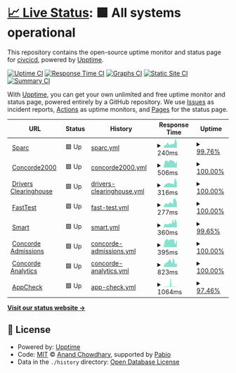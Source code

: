 # [📈 Live Status](https://civcicd.github.io/uptime-monitor-commercial): <!--live status--> **🟩 All systems operational**

This repository contains the open-source uptime monitor and status page for [civcicd](https://civcicd.github.io/uptime-monitor-commercial), powered by [Upptime](https://github.com/upptime/upptime).

[![Uptime CI](https://github.com/civcicd/uptime-monitor-commercial/workflows/Uptime%20CI/badge.svg)](https://github.com/civcicd/uptime-monitor-commercial/actions?query=workflow%3A%22Uptime+CI%22)
[![Response Time CI](https://github.com/civcicd/uptime-monitor-commercial/workflows/Response%20Time%20CI/badge.svg)](https://github.com/civcicd/uptime-monitor-commercial/actions?query=workflow%3A%22Response+Time+CI%22)
[![Graphs CI](https://github.com/civcicd/uptime-monitor-commercial/workflows/Graphs%20CI/badge.svg)](https://github.com/civcicd/uptime-monitor-commercial/actions?query=workflow%3A%22Graphs+CI%22)
[![Static Site CI](https://github.com/civcicd/uptime-monitor-commercial/workflows/Static%20Site%20CI/badge.svg)](https://github.com/civcicd/uptime-monitor-commercial/actions?query=workflow%3A%22Static+Site+CI%22)
[![Summary CI](https://github.com/civcicd/uptime-monitor-commercial/workflows/Summary%20CI/badge.svg)](https://github.com/civcicd/uptime-monitor-commercial/actions?query=workflow%3A%22Summary+CI%22)

With [Upptime](https://upptime.js.org), you can get your own unlimited and free uptime monitor and status page, powered entirely by a GitHub repository. We use [Issues](https://github.com/civcicd/uptime-monitor-commercial/issues) as incident reports, [Actions](https://github.com/civcicd/uptime-monitor-commercial/actions) as uptime monitors, and [Pages](https://civcicd.github.io/uptime-monitor-commercial) for the status page.

<!--start: status pages-->
<!-- This summary is generated by Upptime (https://github.com/upptime/upptime) -->
<!-- Do not edit this manually, your changes will be overwritten -->
<!-- prettier-ignore -->
| URL | Status | History | Response Time | Uptime |
| --- | ------ | ------- | ------------- | ------ |
| <img alt="" src="https://icons.duckduckgo.com/ip3/sparc.concorde2000.com.ico" height="13"> [Sparc](https://sparc.concorde2000.com) | 🟩 Up | [sparc.yml](https://github.com/civcicd/uptime-monitor-commercial/commits/HEAD/history/sparc.yml) | <details><summary><img alt="Response time graph" src="./graphs/sparc/response-time-week.png" height="20"> 240ms</summary><br><a href="https://uptime.concorde2000.com/history/sparc"><img alt="Response time 301" src="https://img.shields.io/endpoint?url=https%3A%2F%2Fraw.githubusercontent.com%2Fcivcicd%2Fuptime-monitor-commercial%2FHEAD%2Fapi%2Fsparc%2Fresponse-time.json"></a><br><a href="https://uptime.concorde2000.com/history/sparc"><img alt="24-hour response time 226" src="https://img.shields.io/endpoint?url=https%3A%2F%2Fraw.githubusercontent.com%2Fcivcicd%2Fuptime-monitor-commercial%2FHEAD%2Fapi%2Fsparc%2Fresponse-time-day.json"></a><br><a href="https://uptime.concorde2000.com/history/sparc"><img alt="7-day response time 240" src="https://img.shields.io/endpoint?url=https%3A%2F%2Fraw.githubusercontent.com%2Fcivcicd%2Fuptime-monitor-commercial%2FHEAD%2Fapi%2Fsparc%2Fresponse-time-week.json"></a><br><a href="https://uptime.concorde2000.com/history/sparc"><img alt="30-day response time 299" src="https://img.shields.io/endpoint?url=https%3A%2F%2Fraw.githubusercontent.com%2Fcivcicd%2Fuptime-monitor-commercial%2FHEAD%2Fapi%2Fsparc%2Fresponse-time-month.json"></a><br><a href="https://uptime.concorde2000.com/history/sparc"><img alt="1-year response time 301" src="https://img.shields.io/endpoint?url=https%3A%2F%2Fraw.githubusercontent.com%2Fcivcicd%2Fuptime-monitor-commercial%2FHEAD%2Fapi%2Fsparc%2Fresponse-time-year.json"></a></details> | <details><summary><a href="https://uptime.concorde2000.com/history/sparc">99.76%</a></summary><a href="https://uptime.concorde2000.com/history/sparc"><img alt="All-time uptime 99.44%" src="https://img.shields.io/endpoint?url=https%3A%2F%2Fraw.githubusercontent.com%2Fcivcicd%2Fuptime-monitor-commercial%2FHEAD%2Fapi%2Fsparc%2Fuptime.json"></a><br><a href="https://uptime.concorde2000.com/history/sparc"><img alt="24-hour uptime 100.00%" src="https://img.shields.io/endpoint?url=https%3A%2F%2Fraw.githubusercontent.com%2Fcivcicd%2Fuptime-monitor-commercial%2FHEAD%2Fapi%2Fsparc%2Fuptime-day.json"></a><br><a href="https://uptime.concorde2000.com/history/sparc"><img alt="7-day uptime 99.76%" src="https://img.shields.io/endpoint?url=https%3A%2F%2Fraw.githubusercontent.com%2Fcivcicd%2Fuptime-monitor-commercial%2FHEAD%2Fapi%2Fsparc%2Fuptime-week.json"></a><br><a href="https://uptime.concorde2000.com/history/sparc"><img alt="30-day uptime 99.82%" src="https://img.shields.io/endpoint?url=https%3A%2F%2Fraw.githubusercontent.com%2Fcivcicd%2Fuptime-monitor-commercial%2FHEAD%2Fapi%2Fsparc%2Fuptime-month.json"></a><br><a href="https://uptime.concorde2000.com/history/sparc"><img alt="1-year uptime 99.44%" src="https://img.shields.io/endpoint?url=https%3A%2F%2Fraw.githubusercontent.com%2Fcivcicd%2Fuptime-monitor-commercial%2FHEAD%2Fapi%2Fsparc%2Fuptime-year.json"></a></details>
| <img alt="" src="https://icons.duckduckgo.com/ip3/www.concorde2000.com.ico" height="13"> [Concorde2000](https://www.concorde2000.com) | 🟩 Up | [concorde2000.yml](https://github.com/civcicd/uptime-monitor-commercial/commits/HEAD/history/concorde2000.yml) | <details><summary><img alt="Response time graph" src="./graphs/concorde2000/response-time-week.png" height="20"> 506ms</summary><br><a href="https://uptime.concorde2000.com/history/concorde2000"><img alt="Response time 513" src="https://img.shields.io/endpoint?url=https%3A%2F%2Fraw.githubusercontent.com%2Fcivcicd%2Fuptime-monitor-commercial%2FHEAD%2Fapi%2Fconcorde2000%2Fresponse-time.json"></a><br><a href="https://uptime.concorde2000.com/history/concorde2000"><img alt="24-hour response time 543" src="https://img.shields.io/endpoint?url=https%3A%2F%2Fraw.githubusercontent.com%2Fcivcicd%2Fuptime-monitor-commercial%2FHEAD%2Fapi%2Fconcorde2000%2Fresponse-time-day.json"></a><br><a href="https://uptime.concorde2000.com/history/concorde2000"><img alt="7-day response time 506" src="https://img.shields.io/endpoint?url=https%3A%2F%2Fraw.githubusercontent.com%2Fcivcicd%2Fuptime-monitor-commercial%2FHEAD%2Fapi%2Fconcorde2000%2Fresponse-time-week.json"></a><br><a href="https://uptime.concorde2000.com/history/concorde2000"><img alt="30-day response time 500" src="https://img.shields.io/endpoint?url=https%3A%2F%2Fraw.githubusercontent.com%2Fcivcicd%2Fuptime-monitor-commercial%2FHEAD%2Fapi%2Fconcorde2000%2Fresponse-time-month.json"></a><br><a href="https://uptime.concorde2000.com/history/concorde2000"><img alt="1-year response time 513" src="https://img.shields.io/endpoint?url=https%3A%2F%2Fraw.githubusercontent.com%2Fcivcicd%2Fuptime-monitor-commercial%2FHEAD%2Fapi%2Fconcorde2000%2Fresponse-time-year.json"></a></details> | <details><summary><a href="https://uptime.concorde2000.com/history/concorde2000">100.00%</a></summary><a href="https://uptime.concorde2000.com/history/concorde2000"><img alt="All-time uptime 70.11%" src="https://img.shields.io/endpoint?url=https%3A%2F%2Fraw.githubusercontent.com%2Fcivcicd%2Fuptime-monitor-commercial%2FHEAD%2Fapi%2Fconcorde2000%2Fuptime.json"></a><br><a href="https://uptime.concorde2000.com/history/concorde2000"><img alt="24-hour uptime 100.00%" src="https://img.shields.io/endpoint?url=https%3A%2F%2Fraw.githubusercontent.com%2Fcivcicd%2Fuptime-monitor-commercial%2FHEAD%2Fapi%2Fconcorde2000%2Fuptime-day.json"></a><br><a href="https://uptime.concorde2000.com/history/concorde2000"><img alt="7-day uptime 100.00%" src="https://img.shields.io/endpoint?url=https%3A%2F%2Fraw.githubusercontent.com%2Fcivcicd%2Fuptime-monitor-commercial%2FHEAD%2Fapi%2Fconcorde2000%2Fuptime-week.json"></a><br><a href="https://uptime.concorde2000.com/history/concorde2000"><img alt="30-day uptime 99.78%" src="https://img.shields.io/endpoint?url=https%3A%2F%2Fraw.githubusercontent.com%2Fcivcicd%2Fuptime-monitor-commercial%2FHEAD%2Fapi%2Fconcorde2000%2Fuptime-month.json"></a><br><a href="https://uptime.concorde2000.com/history/concorde2000"><img alt="1-year uptime 70.11%" src="https://img.shields.io/endpoint?url=https%3A%2F%2Fraw.githubusercontent.com%2Fcivcicd%2Fuptime-monitor-commercial%2FHEAD%2Fapi%2Fconcorde2000%2Fuptime-year.json"></a></details>
| <img alt="" src="https://icons.duckduckgo.com/ip3/www.driversclearinghouse.com.ico" height="13"> [Drivers Clearinghouse](https://www.driversclearinghouse.com) | 🟩 Up | [drivers-clearinghouse.yml](https://github.com/civcicd/uptime-monitor-commercial/commits/HEAD/history/drivers-clearinghouse.yml) | <details><summary><img alt="Response time graph" src="./graphs/drivers-clearinghouse/response-time-week.png" height="20"> 316ms</summary><br><a href="https://uptime.concorde2000.com/history/drivers-clearinghouse"><img alt="Response time 296" src="https://img.shields.io/endpoint?url=https%3A%2F%2Fraw.githubusercontent.com%2Fcivcicd%2Fuptime-monitor-commercial%2FHEAD%2Fapi%2Fdrivers-clearinghouse%2Fresponse-time.json"></a><br><a href="https://uptime.concorde2000.com/history/drivers-clearinghouse"><img alt="24-hour response time 491" src="https://img.shields.io/endpoint?url=https%3A%2F%2Fraw.githubusercontent.com%2Fcivcicd%2Fuptime-monitor-commercial%2FHEAD%2Fapi%2Fdrivers-clearinghouse%2Fresponse-time-day.json"></a><br><a href="https://uptime.concorde2000.com/history/drivers-clearinghouse"><img alt="7-day response time 316" src="https://img.shields.io/endpoint?url=https%3A%2F%2Fraw.githubusercontent.com%2Fcivcicd%2Fuptime-monitor-commercial%2FHEAD%2Fapi%2Fdrivers-clearinghouse%2Fresponse-time-week.json"></a><br><a href="https://uptime.concorde2000.com/history/drivers-clearinghouse"><img alt="30-day response time 276" src="https://img.shields.io/endpoint?url=https%3A%2F%2Fraw.githubusercontent.com%2Fcivcicd%2Fuptime-monitor-commercial%2FHEAD%2Fapi%2Fdrivers-clearinghouse%2Fresponse-time-month.json"></a><br><a href="https://uptime.concorde2000.com/history/drivers-clearinghouse"><img alt="1-year response time 296" src="https://img.shields.io/endpoint?url=https%3A%2F%2Fraw.githubusercontent.com%2Fcivcicd%2Fuptime-monitor-commercial%2FHEAD%2Fapi%2Fdrivers-clearinghouse%2Fresponse-time-year.json"></a></details> | <details><summary><a href="https://uptime.concorde2000.com/history/drivers-clearinghouse">100.00%</a></summary><a href="https://uptime.concorde2000.com/history/drivers-clearinghouse"><img alt="All-time uptime 99.99%" src="https://img.shields.io/endpoint?url=https%3A%2F%2Fraw.githubusercontent.com%2Fcivcicd%2Fuptime-monitor-commercial%2FHEAD%2Fapi%2Fdrivers-clearinghouse%2Fuptime.json"></a><br><a href="https://uptime.concorde2000.com/history/drivers-clearinghouse"><img alt="24-hour uptime 100.00%" src="https://img.shields.io/endpoint?url=https%3A%2F%2Fraw.githubusercontent.com%2Fcivcicd%2Fuptime-monitor-commercial%2FHEAD%2Fapi%2Fdrivers-clearinghouse%2Fuptime-day.json"></a><br><a href="https://uptime.concorde2000.com/history/drivers-clearinghouse"><img alt="7-day uptime 100.00%" src="https://img.shields.io/endpoint?url=https%3A%2F%2Fraw.githubusercontent.com%2Fcivcicd%2Fuptime-monitor-commercial%2FHEAD%2Fapi%2Fdrivers-clearinghouse%2Fuptime-week.json"></a><br><a href="https://uptime.concorde2000.com/history/drivers-clearinghouse"><img alt="30-day uptime 100.00%" src="https://img.shields.io/endpoint?url=https%3A%2F%2Fraw.githubusercontent.com%2Fcivcicd%2Fuptime-monitor-commercial%2FHEAD%2Fapi%2Fdrivers-clearinghouse%2Fuptime-month.json"></a><br><a href="https://uptime.concorde2000.com/history/drivers-clearinghouse"><img alt="1-year uptime 99.99%" src="https://img.shields.io/endpoint?url=https%3A%2F%2Fraw.githubusercontent.com%2Fcivcicd%2Fuptime-monitor-commercial%2FHEAD%2Fapi%2Fdrivers-clearinghouse%2Fuptime-year.json"></a></details>
| <img alt="" src="https://icons.duckduckgo.com/ip3/fasttest.concorde2000.com.ico" height="13"> [FastTest](https://fasttest.concorde2000.com/Login.aspx) | 🟩 Up | [fast-test.yml](https://github.com/civcicd/uptime-monitor-commercial/commits/HEAD/history/fast-test.yml) | <details><summary><img alt="Response time graph" src="./graphs/fast-test/response-time-week.png" height="20"> 277ms</summary><br><a href="https://uptime.concorde2000.com/history/fast-test"><img alt="Response time 302" src="https://img.shields.io/endpoint?url=https%3A%2F%2Fraw.githubusercontent.com%2Fcivcicd%2Fuptime-monitor-commercial%2FHEAD%2Fapi%2Ffast-test%2Fresponse-time.json"></a><br><a href="https://uptime.concorde2000.com/history/fast-test"><img alt="24-hour response time 261" src="https://img.shields.io/endpoint?url=https%3A%2F%2Fraw.githubusercontent.com%2Fcivcicd%2Fuptime-monitor-commercial%2FHEAD%2Fapi%2Ffast-test%2Fresponse-time-day.json"></a><br><a href="https://uptime.concorde2000.com/history/fast-test"><img alt="7-day response time 277" src="https://img.shields.io/endpoint?url=https%3A%2F%2Fraw.githubusercontent.com%2Fcivcicd%2Fuptime-monitor-commercial%2FHEAD%2Fapi%2Ffast-test%2Fresponse-time-week.json"></a><br><a href="https://uptime.concorde2000.com/history/fast-test"><img alt="30-day response time 304" src="https://img.shields.io/endpoint?url=https%3A%2F%2Fraw.githubusercontent.com%2Fcivcicd%2Fuptime-monitor-commercial%2FHEAD%2Fapi%2Ffast-test%2Fresponse-time-month.json"></a><br><a href="https://uptime.concorde2000.com/history/fast-test"><img alt="1-year response time 302" src="https://img.shields.io/endpoint?url=https%3A%2F%2Fraw.githubusercontent.com%2Fcivcicd%2Fuptime-monitor-commercial%2FHEAD%2Fapi%2Ffast-test%2Fresponse-time-year.json"></a></details> | <details><summary><a href="https://uptime.concorde2000.com/history/fast-test">100.00%</a></summary><a href="https://uptime.concorde2000.com/history/fast-test"><img alt="All-time uptime 99.50%" src="https://img.shields.io/endpoint?url=https%3A%2F%2Fraw.githubusercontent.com%2Fcivcicd%2Fuptime-monitor-commercial%2FHEAD%2Fapi%2Ffast-test%2Fuptime.json"></a><br><a href="https://uptime.concorde2000.com/history/fast-test"><img alt="24-hour uptime 100.00%" src="https://img.shields.io/endpoint?url=https%3A%2F%2Fraw.githubusercontent.com%2Fcivcicd%2Fuptime-monitor-commercial%2FHEAD%2Fapi%2Ffast-test%2Fuptime-day.json"></a><br><a href="https://uptime.concorde2000.com/history/fast-test"><img alt="7-day uptime 100.00%" src="https://img.shields.io/endpoint?url=https%3A%2F%2Fraw.githubusercontent.com%2Fcivcicd%2Fuptime-monitor-commercial%2FHEAD%2Fapi%2Ffast-test%2Fuptime-week.json"></a><br><a href="https://uptime.concorde2000.com/history/fast-test"><img alt="30-day uptime 99.87%" src="https://img.shields.io/endpoint?url=https%3A%2F%2Fraw.githubusercontent.com%2Fcivcicd%2Fuptime-monitor-commercial%2FHEAD%2Fapi%2Ffast-test%2Fuptime-month.json"></a><br><a href="https://uptime.concorde2000.com/history/fast-test"><img alt="1-year uptime 99.50%" src="https://img.shields.io/endpoint?url=https%3A%2F%2Fraw.githubusercontent.com%2Fcivcicd%2Fuptime-monitor-commercial%2FHEAD%2Fapi%2Ffast-test%2Fuptime-year.json"></a></details>
| <img alt="" src="https://icons.duckduckgo.com/ip3/smart.concorde2000.com.ico" height="13"> [Smart](https://smart.concorde2000.com) | 🟩 Up | [smart.yml](https://github.com/civcicd/uptime-monitor-commercial/commits/HEAD/history/smart.yml) | <details><summary><img alt="Response time graph" src="./graphs/smart/response-time-week.png" height="20"> 360ms</summary><br><a href="https://uptime.concorde2000.com/history/smart"><img alt="Response time 416" src="https://img.shields.io/endpoint?url=https%3A%2F%2Fraw.githubusercontent.com%2Fcivcicd%2Fuptime-monitor-commercial%2FHEAD%2Fapi%2Fsmart%2Fresponse-time.json"></a><br><a href="https://uptime.concorde2000.com/history/smart"><img alt="24-hour response time 339" src="https://img.shields.io/endpoint?url=https%3A%2F%2Fraw.githubusercontent.com%2Fcivcicd%2Fuptime-monitor-commercial%2FHEAD%2Fapi%2Fsmart%2Fresponse-time-day.json"></a><br><a href="https://uptime.concorde2000.com/history/smart"><img alt="7-day response time 360" src="https://img.shields.io/endpoint?url=https%3A%2F%2Fraw.githubusercontent.com%2Fcivcicd%2Fuptime-monitor-commercial%2FHEAD%2Fapi%2Fsmart%2Fresponse-time-week.json"></a><br><a href="https://uptime.concorde2000.com/history/smart"><img alt="30-day response time 413" src="https://img.shields.io/endpoint?url=https%3A%2F%2Fraw.githubusercontent.com%2Fcivcicd%2Fuptime-monitor-commercial%2FHEAD%2Fapi%2Fsmart%2Fresponse-time-month.json"></a><br><a href="https://uptime.concorde2000.com/history/smart"><img alt="1-year response time 416" src="https://img.shields.io/endpoint?url=https%3A%2F%2Fraw.githubusercontent.com%2Fcivcicd%2Fuptime-monitor-commercial%2FHEAD%2Fapi%2Fsmart%2Fresponse-time-year.json"></a></details> | <details><summary><a href="https://uptime.concorde2000.com/history/smart">99.65%</a></summary><a href="https://uptime.concorde2000.com/history/smart"><img alt="All-time uptime 99.49%" src="https://img.shields.io/endpoint?url=https%3A%2F%2Fraw.githubusercontent.com%2Fcivcicd%2Fuptime-monitor-commercial%2FHEAD%2Fapi%2Fsmart%2Fuptime.json"></a><br><a href="https://uptime.concorde2000.com/history/smart"><img alt="24-hour uptime 100.00%" src="https://img.shields.io/endpoint?url=https%3A%2F%2Fraw.githubusercontent.com%2Fcivcicd%2Fuptime-monitor-commercial%2FHEAD%2Fapi%2Fsmart%2Fuptime-day.json"></a><br><a href="https://uptime.concorde2000.com/history/smart"><img alt="7-day uptime 99.65%" src="https://img.shields.io/endpoint?url=https%3A%2F%2Fraw.githubusercontent.com%2Fcivcicd%2Fuptime-monitor-commercial%2FHEAD%2Fapi%2Fsmart%2Fuptime-week.json"></a><br><a href="https://uptime.concorde2000.com/history/smart"><img alt="30-day uptime 99.83%" src="https://img.shields.io/endpoint?url=https%3A%2F%2Fraw.githubusercontent.com%2Fcivcicd%2Fuptime-monitor-commercial%2FHEAD%2Fapi%2Fsmart%2Fuptime-month.json"></a><br><a href="https://uptime.concorde2000.com/history/smart"><img alt="1-year uptime 99.49%" src="https://img.shields.io/endpoint?url=https%3A%2F%2Fraw.githubusercontent.com%2Fcivcicd%2Fuptime-monitor-commercial%2FHEAD%2Fapi%2Fsmart%2Fuptime-year.json"></a></details>
| <img alt="" src="https://icons.duckduckgo.com/ip3/concordeadmissions.com.ico" height="13"> [Concorde Admissions](https://concordeadmissions.com) | 🟩 Up | [concorde-admissions.yml](https://github.com/civcicd/uptime-monitor-commercial/commits/HEAD/history/concorde-admissions.yml) | <details><summary><img alt="Response time graph" src="./graphs/concorde-admissions/response-time-week.png" height="20"> 395ms</summary><br><a href="https://uptime.concorde2000.com/history/concorde-admissions"><img alt="Response time 386" src="https://img.shields.io/endpoint?url=https%3A%2F%2Fraw.githubusercontent.com%2Fcivcicd%2Fuptime-monitor-commercial%2FHEAD%2Fapi%2Fconcorde-admissions%2Fresponse-time.json"></a><br><a href="https://uptime.concorde2000.com/history/concorde-admissions"><img alt="24-hour response time 416" src="https://img.shields.io/endpoint?url=https%3A%2F%2Fraw.githubusercontent.com%2Fcivcicd%2Fuptime-monitor-commercial%2FHEAD%2Fapi%2Fconcorde-admissions%2Fresponse-time-day.json"></a><br><a href="https://uptime.concorde2000.com/history/concorde-admissions"><img alt="7-day response time 395" src="https://img.shields.io/endpoint?url=https%3A%2F%2Fraw.githubusercontent.com%2Fcivcicd%2Fuptime-monitor-commercial%2FHEAD%2Fapi%2Fconcorde-admissions%2Fresponse-time-week.json"></a><br><a href="https://uptime.concorde2000.com/history/concorde-admissions"><img alt="30-day response time 394" src="https://img.shields.io/endpoint?url=https%3A%2F%2Fraw.githubusercontent.com%2Fcivcicd%2Fuptime-monitor-commercial%2FHEAD%2Fapi%2Fconcorde-admissions%2Fresponse-time-month.json"></a><br><a href="https://uptime.concorde2000.com/history/concorde-admissions"><img alt="1-year response time 386" src="https://img.shields.io/endpoint?url=https%3A%2F%2Fraw.githubusercontent.com%2Fcivcicd%2Fuptime-monitor-commercial%2FHEAD%2Fapi%2Fconcorde-admissions%2Fresponse-time-year.json"></a></details> | <details><summary><a href="https://uptime.concorde2000.com/history/concorde-admissions">100.00%</a></summary><a href="https://uptime.concorde2000.com/history/concorde-admissions"><img alt="All-time uptime 70.12%" src="https://img.shields.io/endpoint?url=https%3A%2F%2Fraw.githubusercontent.com%2Fcivcicd%2Fuptime-monitor-commercial%2FHEAD%2Fapi%2Fconcorde-admissions%2Fuptime.json"></a><br><a href="https://uptime.concorde2000.com/history/concorde-admissions"><img alt="24-hour uptime 100.00%" src="https://img.shields.io/endpoint?url=https%3A%2F%2Fraw.githubusercontent.com%2Fcivcicd%2Fuptime-monitor-commercial%2FHEAD%2Fapi%2Fconcorde-admissions%2Fuptime-day.json"></a><br><a href="https://uptime.concorde2000.com/history/concorde-admissions"><img alt="7-day uptime 100.00%" src="https://img.shields.io/endpoint?url=https%3A%2F%2Fraw.githubusercontent.com%2Fcivcicd%2Fuptime-monitor-commercial%2FHEAD%2Fapi%2Fconcorde-admissions%2Fuptime-week.json"></a><br><a href="https://uptime.concorde2000.com/history/concorde-admissions"><img alt="30-day uptime 99.78%" src="https://img.shields.io/endpoint?url=https%3A%2F%2Fraw.githubusercontent.com%2Fcivcicd%2Fuptime-monitor-commercial%2FHEAD%2Fapi%2Fconcorde-admissions%2Fuptime-month.json"></a><br><a href="https://uptime.concorde2000.com/history/concorde-admissions"><img alt="1-year uptime 70.12%" src="https://img.shields.io/endpoint?url=https%3A%2F%2Fraw.githubusercontent.com%2Fcivcicd%2Fuptime-monitor-commercial%2FHEAD%2Fapi%2Fconcorde-admissions%2Fuptime-year.json"></a></details>
| <img alt="" src="https://icons.duckduckgo.com/ip3/concordeanalytics.com.ico" height="13"> [Concorde Analytics](https://concordeanalytics.com) | 🟩 Up | [concorde-analytics.yml](https://github.com/civcicd/uptime-monitor-commercial/commits/HEAD/history/concorde-analytics.yml) | <details><summary><img alt="Response time graph" src="./graphs/concorde-analytics/response-time-week.png" height="20"> 823ms</summary><br><a href="https://uptime.concorde2000.com/history/concorde-analytics"><img alt="Response time 653" src="https://img.shields.io/endpoint?url=https%3A%2F%2Fraw.githubusercontent.com%2Fcivcicd%2Fuptime-monitor-commercial%2FHEAD%2Fapi%2Fconcorde-analytics%2Fresponse-time.json"></a><br><a href="https://uptime.concorde2000.com/history/concorde-analytics"><img alt="24-hour response time 688" src="https://img.shields.io/endpoint?url=https%3A%2F%2Fraw.githubusercontent.com%2Fcivcicd%2Fuptime-monitor-commercial%2FHEAD%2Fapi%2Fconcorde-analytics%2Fresponse-time-day.json"></a><br><a href="https://uptime.concorde2000.com/history/concorde-analytics"><img alt="7-day response time 823" src="https://img.shields.io/endpoint?url=https%3A%2F%2Fraw.githubusercontent.com%2Fcivcicd%2Fuptime-monitor-commercial%2FHEAD%2Fapi%2Fconcorde-analytics%2Fresponse-time-week.json"></a><br><a href="https://uptime.concorde2000.com/history/concorde-analytics"><img alt="30-day response time 696" src="https://img.shields.io/endpoint?url=https%3A%2F%2Fraw.githubusercontent.com%2Fcivcicd%2Fuptime-monitor-commercial%2FHEAD%2Fapi%2Fconcorde-analytics%2Fresponse-time-month.json"></a><br><a href="https://uptime.concorde2000.com/history/concorde-analytics"><img alt="1-year response time 653" src="https://img.shields.io/endpoint?url=https%3A%2F%2Fraw.githubusercontent.com%2Fcivcicd%2Fuptime-monitor-commercial%2FHEAD%2Fapi%2Fconcorde-analytics%2Fresponse-time-year.json"></a></details> | <details><summary><a href="https://uptime.concorde2000.com/history/concorde-analytics">100.00%</a></summary><a href="https://uptime.concorde2000.com/history/concorde-analytics"><img alt="All-time uptime 100.00%" src="https://img.shields.io/endpoint?url=https%3A%2F%2Fraw.githubusercontent.com%2Fcivcicd%2Fuptime-monitor-commercial%2FHEAD%2Fapi%2Fconcorde-analytics%2Fuptime.json"></a><br><a href="https://uptime.concorde2000.com/history/concorde-analytics"><img alt="24-hour uptime 100.00%" src="https://img.shields.io/endpoint?url=https%3A%2F%2Fraw.githubusercontent.com%2Fcivcicd%2Fuptime-monitor-commercial%2FHEAD%2Fapi%2Fconcorde-analytics%2Fuptime-day.json"></a><br><a href="https://uptime.concorde2000.com/history/concorde-analytics"><img alt="7-day uptime 100.00%" src="https://img.shields.io/endpoint?url=https%3A%2F%2Fraw.githubusercontent.com%2Fcivcicd%2Fuptime-monitor-commercial%2FHEAD%2Fapi%2Fconcorde-analytics%2Fuptime-week.json"></a><br><a href="https://uptime.concorde2000.com/history/concorde-analytics"><img alt="30-day uptime 100.00%" src="https://img.shields.io/endpoint?url=https%3A%2F%2Fraw.githubusercontent.com%2Fcivcicd%2Fuptime-monitor-commercial%2FHEAD%2Fapi%2Fconcorde-analytics%2Fuptime-month.json"></a><br><a href="https://uptime.concorde2000.com/history/concorde-analytics"><img alt="1-year uptime 100.00%" src="https://img.shields.io/endpoint?url=https%3A%2F%2Fraw.githubusercontent.com%2Fcivcicd%2Fuptime-monitor-commercial%2FHEAD%2Fapi%2Fconcorde-analytics%2Fuptime-year.json"></a></details>
| <img alt="" src="https://icons.duckduckgo.com/ip3/www09.8f7.com.ico" height="13"> [AppCheck](https://www09.8f7.com) | 🟩 Up | [app-check.yml](https://github.com/civcicd/uptime-monitor-commercial/commits/HEAD/history/app-check.yml) | <details><summary><img alt="Response time graph" src="./graphs/app-check/response-time-week.png" height="20"> 1064ms</summary><br><a href="https://uptime.concorde2000.com/history/app-check"><img alt="Response time 854" src="https://img.shields.io/endpoint?url=https%3A%2F%2Fraw.githubusercontent.com%2Fcivcicd%2Fuptime-monitor-commercial%2FHEAD%2Fapi%2Fapp-check%2Fresponse-time.json"></a><br><a href="https://uptime.concorde2000.com/history/app-check"><img alt="24-hour response time 298" src="https://img.shields.io/endpoint?url=https%3A%2F%2Fraw.githubusercontent.com%2Fcivcicd%2Fuptime-monitor-commercial%2FHEAD%2Fapi%2Fapp-check%2Fresponse-time-day.json"></a><br><a href="https://uptime.concorde2000.com/history/app-check"><img alt="7-day response time 1064" src="https://img.shields.io/endpoint?url=https%3A%2F%2Fraw.githubusercontent.com%2Fcivcicd%2Fuptime-monitor-commercial%2FHEAD%2Fapi%2Fapp-check%2Fresponse-time-week.json"></a><br><a href="https://uptime.concorde2000.com/history/app-check"><img alt="30-day response time 455" src="https://img.shields.io/endpoint?url=https%3A%2F%2Fraw.githubusercontent.com%2Fcivcicd%2Fuptime-monitor-commercial%2FHEAD%2Fapi%2Fapp-check%2Fresponse-time-month.json"></a><br><a href="https://uptime.concorde2000.com/history/app-check"><img alt="1-year response time 854" src="https://img.shields.io/endpoint?url=https%3A%2F%2Fraw.githubusercontent.com%2Fcivcicd%2Fuptime-monitor-commercial%2FHEAD%2Fapi%2Fapp-check%2Fresponse-time-year.json"></a></details> | <details><summary><a href="https://uptime.concorde2000.com/history/app-check">97.46%</a></summary><a href="https://uptime.concorde2000.com/history/app-check"><img alt="All-time uptime 97.88%" src="https://img.shields.io/endpoint?url=https%3A%2F%2Fraw.githubusercontent.com%2Fcivcicd%2Fuptime-monitor-commercial%2FHEAD%2Fapi%2Fapp-check%2Fuptime.json"></a><br><a href="https://uptime.concorde2000.com/history/app-check"><img alt="24-hour uptime 97.19%" src="https://img.shields.io/endpoint?url=https%3A%2F%2Fraw.githubusercontent.com%2Fcivcicd%2Fuptime-monitor-commercial%2FHEAD%2Fapi%2Fapp-check%2Fuptime-day.json"></a><br><a href="https://uptime.concorde2000.com/history/app-check"><img alt="7-day uptime 97.46%" src="https://img.shields.io/endpoint?url=https%3A%2F%2Fraw.githubusercontent.com%2Fcivcicd%2Fuptime-monitor-commercial%2FHEAD%2Fapi%2Fapp-check%2Fuptime-week.json"></a><br><a href="https://uptime.concorde2000.com/history/app-check"><img alt="30-day uptime 96.84%" src="https://img.shields.io/endpoint?url=https%3A%2F%2Fraw.githubusercontent.com%2Fcivcicd%2Fuptime-monitor-commercial%2FHEAD%2Fapi%2Fapp-check%2Fuptime-month.json"></a><br><a href="https://uptime.concorde2000.com/history/app-check"><img alt="1-year uptime 97.88%" src="https://img.shields.io/endpoint?url=https%3A%2F%2Fraw.githubusercontent.com%2Fcivcicd%2Fuptime-monitor-commercial%2FHEAD%2Fapi%2Fapp-check%2Fuptime-year.json"></a></details>

<!--end: status pages-->

[**Visit our status website →**](https://civcicd.github.io/uptime-monitor-commercial)

## 📄 License

- Powered by: [Upptime](https://github.com/upptime/upptime)
- Code: [MIT](./LICENSE) © [Anand Chowdhary](https://anandchowdhary.com), supported by [Pabio](https://pabio.com)
- Data in the `./history` directory: [Open Database License](https://opendatacommons.org/licenses/odbl/1-0/)
